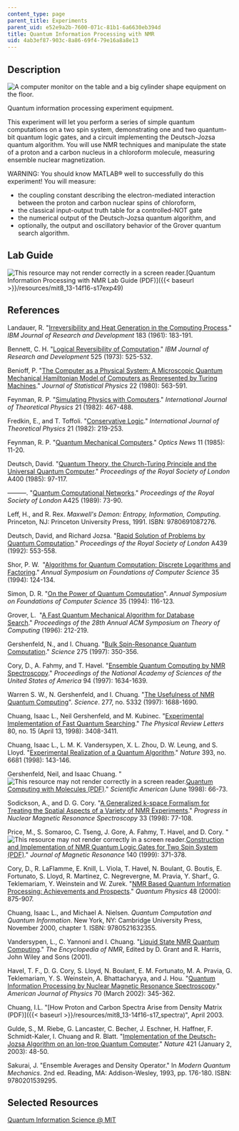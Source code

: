 ```yaml
---
content_type: page
parent_title: Experiments
parent_uid: e52e9a2b-7600-071c-81b1-6a6630eb394d
title: Quantum Information Processing with NMR
uid: 4ab3ef87-903c-8a86-69f4-79e16a8a8e13
---
```


Description
-----------

![A computer monitor on the table and a big cylinder shape equipment on the floor.](/courses/physics/8-13-14-experimental-physics-i-ii-junior-lab-fall-2016-spring-2017/experiments/quantum-information-processing/L49_2.jpg)

Quantum information processing experiment equipment.

This experiment will let you perform a series of simple quantum computations on a two spin system, demonstrating one and two quantum-bit quantum logic gates, and a circuit implementing the Deutsch-Jozsa quantum algorithm. You will use NMR techniques and manipulate the state of a proton and a carbon nucleus in a chloroform molecule, measuring ensemble nuclear magnetization.

WARNING: You should know MATLAB® well to successfully do this experiment! You will measure:

*   the coupling constant describing the electron-mediated interaction between the proton and carbon nuclear spins of chloroform,
*   the classical input-output truth table for a controlled-NOT gate
*   the numerical output of the Deutsch-Jozsa quantum algorithm, and
*   optionally, the output and oscillatory behavior of the Grover quantum search algorithm.

Lab Guide
---------

![This resource may not render correctly in a screen reader.](/images/inacessible.gif)[Quantum Information Processing with NMR Lab Guide (PDF)]({{< baseurl >}}/resources/mit8_13-14f16-s17exp49)

References
----------

Landauer, R. "[Irreversibility and Heat Generation in the Computing Process](https://ieeexplore.ieee.org/document/5392446/)." _IBM Journal of Research and Development_ 183 (1961): 183-191.

Bennett, C. H. "[Logical Reversibility of Computation](https://ieeexplore.ieee.org/document/5391327/)." _IBM Journal of Research and Development_ 525 (1973): 525-532.

Benioff, P. "[The Computer as a Physical System: A Microscopic Quantum Mechanical Hamiltonian Model of Computers as Represented by Turing Machines](https://link.springer.com/article/10.1007%2FBF01011339)." _Journal of Statistical Physics_ 22 (1980): 563-591.

Feynman, R. P. "[Simulating Physics with Computers](https://link.springer.com/article/10.1007%2FBF02650179)." _International Journal of Theoretical Physics_ 21 (1982): 467-488.

Fredkin, E., and T. Toffoli. "[Conservative Logic](https://link.springer.com/article/10.1007%2FBF01857727)." _International Journal of Theoretical Physics_ 21 (1982): 219-253.

Feynman, R. P. "[Quantum Mechanical Computers](https://link.springer.com/article/10.1007/BF01886518)." _Optics News_ 11 (1985): 11-20.

Deutsch, David. "[Quantum Theory, the Church-Turing Principle and the Universal Quantum Computer](http://rspa.royalsocietypublishing.org/content/400/1818/97)." _Proceedings of the Royal Society of London_ A400 (1985): 97-117.

———. "[Quantum Computational Networks](http://www.jstor.org/stable/2398494?seq=1#page_scan_tab_contents)." _Proceedings of the Royal Society of London_ A425 (1989): 73-90.

Leff, H., and R. Rex. _Maxwell's Demon: Entropy, Information, Computing_. Princeton, NJ: Princeton University Press, 1991. ISBN: 9780691087276.

Deutsch, David, and Richard Jozsa. "[Rapid Solution of Problems by Quantum Computation](http://rspa.royalsocietypublishing.org/content/439/1907/553)." _Proceedings of the Royal Society of London_ A439 (1992): 553-558.

Shor, P. W.  "[Algorithms for Quantum Computation: Discrete Logarithms and Factoring](https://ieeexplore.ieee.org/document/365700/)." _Annual Symposium on Foundations of Computer Science_ 35 (1994): 124-134.

Simon, D. R. "[On the Power of Quantum Computation](https://courses.cs.washington.edu/courses/cse599/01wi/papers/simon_qc.pdf)". _Annual Symposium on Foundations of Computer Science_ 35 (1994): 116-123.

Grover, L.  "[A Fast Quantum Mechanical Algorithm for Database Search](https://arxiv.org/abs/quant-ph/9605043)." _Proceedings of the 28th Annual ACM Symposium on Theory of Computing_ (1996): 212-219.

Gershenfeld, N., and I. Chuang. "[Bulk Spin-Resonance Quantum Computation](http://science.sciencemag.org/content/275/5298/350)." _Science_ 275 (1997): 350-356.

Cory, D., A. Fahmy, and T. Havel. "[Ensemble Quantum Computing by NMR Spectroscopy](http://www.pnas.org/content/94/5/1634)." _Proceedings of the National Academy of Sciences of the United States of America_ 94 (1997): 1634-1639.

Warren S. W., N. Gershenfeld, and I. Chuang. "[The Usefulness of NMR Quantum Computing](http://science.sciencemag.org/content/277/5332/1688)". _Science_. 277, no. 5332 (1997): 1688-1690.

Chuang, Isaac L., Neil Gershenfeld, and M. Kubinec. "[Experimental Implementation of Fast Quantum Searching](https://journals.aps.org/prl/abstract/10.1103/PhysRevLett.80.3408)." _The Physical Review Letters_ 80, no. 15 (April 13, 1998): 3408-3411.

Chuang, Isaac L., L. M. K. Vandersypen, X. L. Zhou, D. W. Leung, and S. Lloyd. "[Experimental Realization of a Quantum Algorithm](https://arxiv.org/abs/quant-ph/9801037)." _Nature_ 393, no. 6681 (1998): 143-146.

Gershenfeld, Neil, and Isaac Chuang. "![This resource may not render correctly in a screen reader.](/images/inacessible.gif)[Quantum Computing with Molecules (PDF)](http://cba.mit.edu/docs/papers/98.06.sciqc.pdf)." _Scientific American_ (June 1998): 66-73.

Sodickson, A., and D. G. Cory. "[A Generalized k-space Formalism for Treating the Spatial Aspects of a Variety of NMR Experiments](https://www.sciencedirect.com/science/article/pii/S0079656598000211?via%3Dihub)." _Progress in Nuclear Magnetic Resonance Spectroscopy_ 33 (1998): 77-108.

Price, M., S. Somaroo, C. Tseng, J. Gore, A. Fahmy, T. Havel, and D. Cory. "![This resource may not render correctly in a screen reader.](/images/inacessible.gif)[Construction and Implementation of NMR Quantum Logic Gates for Two Spin System (PDF)](https://www.sciencedirect.com/science/article/pii/S1090780799918517?via%3Dihub)." _Journal of Magnetic Resonance_ 140 (1999): 371-378.

Cory, D., R. LaFlamme, E. Knill, L. Viola, T. Havel, N. Boulant, G. Boutis, E. Fortunato, S. Lloyd, R. Martinez, C. Negrevergne, M. Pravia, Y. Sharf., G. Teklemariam, Y. Weinstein and W. Zurek. "[NMR Based Quantum Information Processing: Achievements and Prospects](https://arxiv.org/abs/quant-ph/0004104)." _Quantum Physics_ 48 (2000): 875-907.

Chuang, Isaac L., and Michael A. Nielsen. _Quantum Computation and Quantum Information_. New York, NY: Cambridge University Press, November 2000, chapter 1. ISBN: 9780521632355.

Vandersypen, L., C. Yannoni and I. Chuang. "[Liquid State NMR Quantum Computing](https://arxiv.org/abs/quant-ph/0012108)." _The Encyclopedia of NMR_, Edited by D. Grant and R. Harris, John Wiley and Sons (2001).

Havel, T. F., D. G. Cory, S. Lloyd, N. Boulant, E. M. Fortunato, M. A. Pravia, G. Teklemariam, Y. S. Weinstein, A. Bhattacharyya, and J. Hou. "[Quantum Information Processing by Nuclear Magnetic Resonance Spectroscopy](https://aapt.scitation.org/doi/10.1119/1.1446857)." _American Journal of Physics_ 70 (March 2002): 345-362.

Chuang, I.L. "[How Proton and Carbon Spectra Arise from Density Matrix (PDF)]({{< baseurl >}}/resources/mit8_13-14f16-s17_spectra)", April 2003.

Gulde, S., M. Riebe, G. Lancaster, C. Becher, J. Eschner, H. Haffner, F. Schmidt-Kaler, I. Chuang and R. Blatt. "[Implementation of the Deutsch-Jozsa Algorithm on an Ion-trop Quantum Computer](https://www.nature.com/articles/nature01336)." _Nature_ 421 (January 2, 2003): 48-50.

Sakurai, J. "Ensemble Averages and Density Operator." In _Modern Quantum Mechanics_. 2nd ed. Reading, MA: Addison-Wesley, 1993, pp. 176-180. ISBN: 9780201539295.

Selected Resources
------------------

[Quantum Information Science @ MIT](http://qis.mit.edu/)